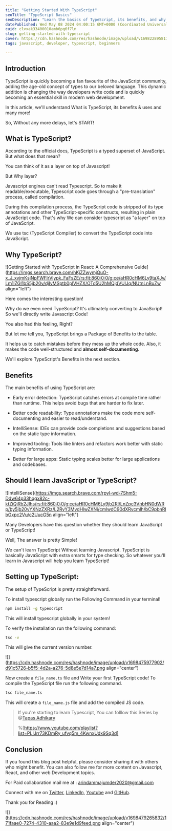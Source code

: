 ```yaml
---
title: "Getting Started With TypeScript"
seoTitle: "TypeScript Basics"
seoDescription: "Learn the basics of TypeScript, its benefits, and why it's essential for modern web development. Start your journey today!"
datePublished: Wed May 08 2024 04:00:15 GMT+0000 (Coordinated Universal Time)
cuid: clvxak33400010amb6pq6f7ln
slug: getting-started-with-typescript
cover: https://cdn.hashnode.com/res/hashnode/image/upload/v1698228958117/afcf312b-2e2e-4e52-bd25-cbd79d85a832.png
tags: javascript, developer, typescript, beginners

---
```


## Introduction

TypeScript is quickly becoming a fan favourite of the JavaScript community, adding the age-old concept of types to our beloved language. This dynamic addition is changing the way developers write code and is quickly becoming an essential skill in modern web development.

In this article, we'll understand What is TypeScript, its benefits & uses and many more!

So, Without any more delays, let's START!

## What is TypeScript?

According to the official docs, TypeScript is a typed superset of JavaScript. But what does that mean?

You can think of it as a layer on top of Javascript!

But Why layer?

Javascript engines can't read Typescript. So to make it readable/executable, Typescript code goes through a "pre-translation" process, called compilation.

During this compilation process, the TypeScript code is stripped of its type annotations and other TypeScript-specific constructs, resulting in plain JavaScript code. That's why We can consider typescript as "a layer" on top of JavaScript.

We use tsc (TypeScript Compiler) to convert the TypeScript code into JavaScript.

## Why TypeScript?

![Getting Started with TypeScript in React: A Comprehensive Guide](https://imgs.search.brave.com/hKjZZwymjQuO-x_J_xvjmKsjNpFWFlrVlypk_FaFsZE/rs:fit:860:0:0/g:ce/aHR0cHM6Ly9taXJv/Lm1lZGl1bS5jb20v/djIvMSptb0plVHZX/OTd5U2hMQjdVUlJq/NUtnLnBuZw align="left")

Here comes the interesting question!

Why do we even need TypeScript? It's ultimately converting to JavaScript! So we'll directly write Javascript Code!

You also had this feeling, Right?

But let me tell you, TypeScript brings a Package of Benefits to the table.

It helps us to catch mistakes before they mess up the whole code. Also, it makes the code well-structured and **almost self-documenting.**

We'll explore TypeScript's Benefits in the next section.

## Benefits

The main benefits of using TypeScript are:

* Early error detection: TypeScript catches errors at compile time rather than runtime. This helps avoid bugs that are harder to fix later.
    
* Better code readability: Type annotations make the code more self-documenting and easier to read/understand.
    
* IntelliSense: IDEs can provide code completions and suggestions based on the static type information.
    
* Improved tooling: Tools like linters and refactors work better with static typing information.
    
* Better for large apps: Static typing scales better for large applications and codebases.
    

## Should I learn JavaScript or TypeScript?

![IntelliSense](https://imgs.search.brave.com/rpyI-wd-7Shm5-Ddw64p33hqgx82c-ktZiQjRb2JIhs/rs:fit:860:0:0/g:ce/aHR0cHM6Ly9jb2Rl/LnZpc3VhbHN0dWRp/by5jb20vYXNzZXRz/L2RvY3MvdHlwZXNj/cmlwdC90dXRvcmlh/bC9pbnRlbGxpc2Vu/c2UucG5n align="left")

Many Developers have this question whether they should learn JavaScript or TypeScript!

Well, The answer is pretty Simple!

We can't learn TypeScript Without learning Javascript. TypeScript is basically JavaScript with extra smarts for type checking. So whatever you'll learn in Javascript will help you learn TypeScript!

## Setting up TypeScript:

The setup of TypeScript is pretty straightforward.

To install typescript globally run the Following Command in your terminal!

```bash
npm install -g typescript
```

This will install typescript globally in your system!

To verify the installation run the following command:

```bash
tsc -v
```

This will give the current version number.

![](https://cdn.hashnode.com/res/hashnode/image/upload/v1698475977902/d91c5726-b5f5-4d2a-a276-5d8e5e7d14a7.png align="center")

Now create a `file_name.ts` file and Write your first TypeScript code! To compile the TypeScript file run the following command.

```bash
tsc file_name.ts
```

This will create a `file_name.js` file and add the compiled JS code.

> If you're starting to learn Typescript, You can folllow this Series by @[Tapas Adhikary](@atapas)
> 
> %[https://www.youtube.com/playlist?list=PLIJrr73KDmRy_ufvq5m_4KwnxUdx9Sq3d] 

## Conclusion

If you found this blog post helpful, please consider sharing it with others who might benefit. You can also follow me for more content on Javascript, React, and other web Development topics.

For Paid collaboration mail me at : [arindammajumder2020@gmail.com](mailto:arindammajumder2020@gmail.com)

Connect with me on [Twitter](https://twitter.com/intent/follow?screen_name=Arindam_1729), [LinkedIn](https://www.linkedin.com/in/arindam2004/), [Youtube](https://www.youtube.com/channel/@Arindam_1729) and [GitHub](https://github.com/Arindam200).

Thank you for Reading :)

![](https://cdn.hashnode.com/res/hashnode/image/upload/v1698479265832/171faae0-7274-4310-aaa2-83e9e1d9feed.png align="center")